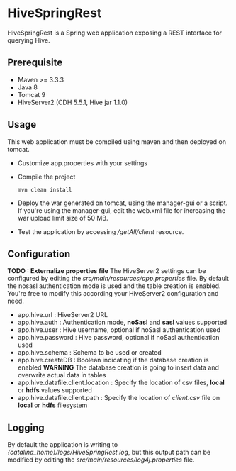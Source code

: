 # HiveSpringRest
HiveSpringRest is a Spring web application exposing a REST interface for querying Hive.

## Prerequisite
* Maven >= 3.3.3
* Java 8
* Tomcat 9
* HiveServer2 (CDH 5.5.1, Hive jar 1.1.0)

## Usage
This web application must be compiled using maven and then deployed on tomcat.
* Customize app.properties with your settings
* Compile the project

  ```
  mvn clean install
  ```
* Deploy the war generated on tomcat, using the manager-gui or a script. If you're using the manager-gui, edit the web.xml
file for increasing the war upload limit size of 50 MB.
* Test the application by accessing */getAll/client* resource.

## Configuration
**TODO : Externalize properties file**
The HiveServer2 settings can be configured by editing the *src/main/resources/app.properties* file. By default the nosasl 
authentication mode is used and the table creation is enabled. You're free to modify this according your HiveServer2 
configuration and need. 
* app.hive.url : HiveServer2 URL
* app.hive.auth : Authentication mode, **noSasl** and **sasl** values supported
* app.hive.user : Hive username, optional if noSasl authentication used
* app.hive.password : Hive password, optional if noSasl authentication used
* app.hive.schema : Schema to be used or created
* app.hive.createDB : Boolean indicating if the database creation is enabled
  **WARNING** The database creation is going to insert data and overwrite actual data in tables
* app.hive.datafile.client.location : Specify the location of csv files, **local** or **hdfs** values supported
* app.hive.datafile.client.path : Specify the location of *client.csv* file on **local** or **hdfs** filesystem 

## Logging
By default the application is writing to *{catalina_home}/logs/HiveSpringRest.log*, but this output path can be modified 
by editing the *src/main/resources/log4j.properties* file.